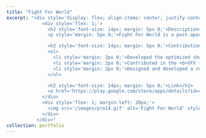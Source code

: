 ```yaml
---
title: "Fight For World"
excerpt: "<div style='display: flex; align-items: center; justify-content: space-between; font-size: 14px;'>
             <div style='flex: 1;'>
               <h2 style='font-size: 14px; margin: 5px 0;'>Description</h2>
               <p style='margin: 5px 0;'>Fight For World is a post-apocalyptic action game where players take on the role of a sci-fi soldier fighting through toxic environments filled with radioactive creatures. Players engage in intense combat using various weapons, strategically deploy turrets for defense, and upgrade their soldier’s stats and equipment with collected coins and radiation tokens. The game features challenging boss battles and a unique area liberation mechanic, where players cleanse radiation zones by defeating enemies and destroying their nests. The gameplay blends fast-paced action with strategic decision-making to deliver an immersive and engaging experience.</p>

               <h2 style='font-size: 14px; margin: 5px 0;'>Contribution</h2>
               <ul>
                 <li style='margin: 2px 0;'>Developed the optimized shooting mechanics, dynamic hoard spawning system using <b>object pooling</b> technique to deliver engaging experience</li>
                 <li style='margin: 2px 0;'>Contributed in the <b>VFX (shaders and particle systems)</b> and sounds to significantly improve game feel</li>
                 <li style='margin: 2px 0;'>Designed and developed a robust save system to manage stats</li>
               </ul>

               <h2 style='font-size: 14px; margin: 5px 0;'>Link</h2>
               <a href='https://play.google.com/store/apps/details?id=com.bigbang.fightforworld'>Download</a>
             </div>
             <div style='flex: 1; margin-left: 20px;'>
               <img src='/images/pro14.gif' alt='Fight For World' style='max-width: 100%;'>
             </div>
           </div>"
collection: portfolio
---
```



